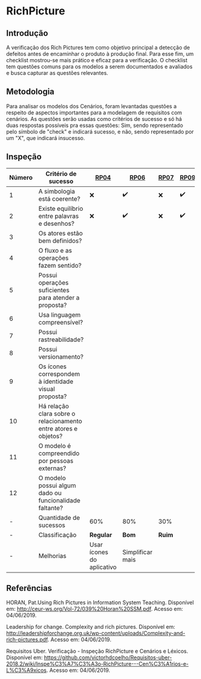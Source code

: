# RichPicture

## Introdução

A verificação dos Rich Pictures tem como objetivo principal a detecção de defeitos antes de encaminhar o produto à produção final. Para esse fim, um checklist mostrou-se mais prático e eficaz para a verificação. O checklist tem questões comuns para os modelos a serem documentados e avaliados e busca capturar as questões relevantes.

## Metodologia 

Para analisar os modelos dos Cenários, foram levantadas questões a respeito de aspectos importantes para a modelagem de requisitos com cenários. As questões serão usadas como critérios de sucesso e só há duas respostas possíveis pra essas questões: Sim, sendo representado pelo símbolo de "check" e indicará sucesso, e não, sendo representado por um "X", que indicará insucesso.

## Inspeção

|Número|Critério de sucesso|[RP04](../../pre-rastreabilidade/richpicture/#rp04-financas-do-app)|[RP06](../../pre-rastreabilidade/richpicture/#rp06-financeiro-aba)|[RP07](../../pre-rastreabilidade/richpicture/#rp07-aba-guia) |[RP09](../../pre-rastreabilidade/richpicture/#rp09-radar-cpf)|
|------|----------------------|--|--|--|--|
|1| A simbologia está coerente?| :x: | :heavy_check_mark: | :x: | :heavy_check_mark: |
|2| Existe equilíbrio entre palavras e desenhos?| :x: | :heavy_check_mark: | :x: | :heavy_check_mark: |
|3| Os atores estão bem definidos?|
|4| O fluxo e as operações fazem sentido?|
|5| Possui operações suficientes para atender a proposta?|
|6| Usa linguagem compreensível?| 	
|7| Possui rastreabilidade?|
|8| Possui versionamento?|
|9| Os ícones correspondem à identidade visual proposta?|
|10| Há relação clara sobre o relacionamento entre atores e objetos?
|11| O modelo é compreendido por pessoas externas?| 
|12| O modelo possui algum dado ou funcionalidade faltante?|
|-| Quantidade de sucessos | 60% | 80% | 30% |
|-| Classificação | **Regular**  | **Bom** | **Ruim** | |
|-| Melhorias | Usar ícones do aplicativo | Simplificar mais | | |


## Referências
HORAN, Pat.Using Rich Pictures in Information System Teaching. Disponível em: http://ceur-ws.org/Vol-72/039%20Horan%20SSM.pdf. Acesso em: 04/06/2019.

Leadership for change. Complexity and rich pictures. Disponível em: <http://leadershipforchange.org.uk/wp-content/uploads/Complexity-and-rich-pictures.pdf>. Acesso em: 04/06/2019.

Requisitos Uber. Verificação - Inspeção RichPicture e Cenários e Léxicos. Disponível em: <https://github.com/victorhdcoelho/Requisitos-uber-2018.2/wiki/Inspe%C3%A7%C3%A3o-RichPicture---Cen%C3%A1rios-e-L%C3%A9xicos>. Acesso em: 04/06/2019.


